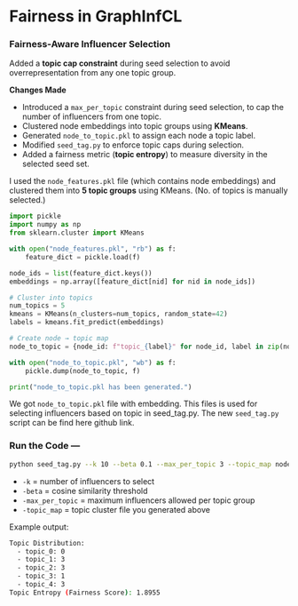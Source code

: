 # Fairness in GraphInfCL
### Fairness-Aware Influencer Selection

Added a **topic cap constraint** during seed selection to avoid overrepresentation from any one topic group.

**Changes Made**

- Introduced a `max_per_topic` constraint during seed selection, to cap the number of influencers from one topic.
- Clustered node embeddings into topic groups using **KMeans**.
- Generated `node_to_topic.pkl` to assign each node a topic label.
- Modified `seed_tag.py` to enforce topic caps during selection.
- Added a fairness metric (**topic entropy**) to measure diversity in the selected seed set.

I used the `node_features.pkl` file (which contains node embeddings) and clustered them into **5 topic groups** using KMeans. (No. of topics is manually selected.)

```python
import pickle
import numpy as np
from sklearn.cluster import KMeans

with open("node_features.pkl", "rb") as f:
    feature_dict = pickle.load(f)

node_ids = list(feature_dict.keys())
embeddings = np.array([feature_dict[nid] for nid in node_ids])

# Cluster into topics
num_topics = 5
kmeans = KMeans(n_clusters=num_topics, random_state=42)
labels = kmeans.fit_predict(embeddings)

# Create node → topic map
node_to_topic = {node_id: f"topic_{label}" for node_id, label in zip(node_ids, labels)}

with open("node_to_topic.pkl", "wb") as f:
    pickle.dump(node_to_topic, f)

print("node_to_topic.pkl has been generated.")

```

We got `node_to_topic.pkl` file with embedding. This files is used for selecting influencers based on topic in seed_tag.py.
The new `seed_tag.py` script can be find here github link.

### Run the Code —

```bash
python seed_tag.py --k 10 --beta 0.1 --max_per_topic 3 --topic_map node_to_topic.pkl
```

- `-k` = number of influencers to select
- `-beta` = cosine similarity threshold
- `-max_per_topic` = maximum influencers allowed per topic group
- `-topic_map` = topic cluster file you generated above

Example output:

```bash
Topic Distribution:
  - topic_0: 0
  - topic_1: 3
  - topic_2: 3
  - topic_3: 1
  - topic_4: 3
Topic Entropy (Fairness Score): 1.8955
```
